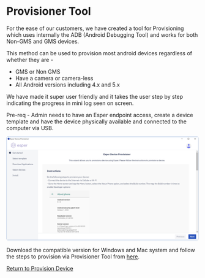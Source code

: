 # Provisioner Tool

For the ease of our customers, we have created a tool for Provisioning which uses internally the ADB (Android Debugging Tool) and works for both Non-GMS and GMS devices.

This method can be used to provision most android devices regardless of whether they are -

- GMS or Non GMS
- Have a camera or camera-less
- All Android versions including 4.x and 5.x

We have made it super user friendly and it takes the user step by step indicating the progress in mini log seen on screen.

Pre-req - Admin needs to have an Esper endpoint access, create a device template and have the device physically available and connected to the computer via USB.

![Provisioner Tool](../../../assets/provisionertool/provisioner-tool-console.png)

Download the compatible version for Windows and Mac system and follow the steps to provision via Provisioner Tool from [here](../../../provisioner.md).

[Return to Provision Device](../index.md)
